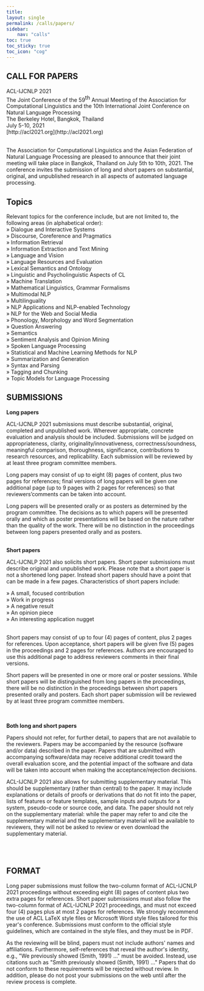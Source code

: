 ```yaml
---
title: 
layout: single
permalink: /calls/papers/
sidebar: 
    nav: "calls"
toc: true
toc_sticky: true
toc_icon: "cog"
---
```


<h2>CALL FOR PAPERS</h2>
ACL-IJCNLP 2021 <br>
The Joint Conference of the 59<span style="vertical-align: super;">th</span> Annual Meeting of the Association for Computational Linguistics and the 10th International Joint Conference on 
Natural Language Processing<br>
The Berkeley Hotel, Bangkok, Thailand<br>
July 5-10, 2021  <br>
[http://acl2021.org](http://acl2021.org)<br><br>

<p>The Association for Computational Linguistics and the Asian Federation of Natural Language Processing are pleased to announce that their joint meeting 
will take place in Bangkok, Thailand on July 5th to 10th, 2021. The conference invites the submission of long and short papers on substantial, original, and 
unpublished research in all aspects of automated language processing.</p>

<h2>Topics</h2>
Relevant topics for the conference include, but are not limited to, the following areas (in alphabetical order):<br>
    » Dialogue and Interactive Systems <br>
    » Discourse, Coreference and Pragmatics <br>
    » Information Retrieval<br>
    » Information Extraction and Text Mining<br>
    » Language and Vision<br>
    » Language Resources and Evaluation<br>
    » Lexical Semantics and Ontology<br>
    » Linguistic and Psycholinguistic Aspects of CL<br>
    » Machine Translation<br>
    » Mathematical Linguistics, Grammar Formalisms<br>
    » Multimodal NLP<br>
    » Multilinguality<br>
    » NLP Applications and NLP-enabled Technology<br>
    » NLP for the Web and Social Media<br>
    » Phonology, Morphology and Word Segmentation<br>
    » Question Answering<br>
    » Semantics<br>
    » Sentiment Analysis and Opinion Mining<br>
    » Spoken Language Processing<br>
    » Statistical and Machine Learning Methods for NLP<br>
    » Summarization and Generation<br>
    » Syntax and Parsing<br>
    » Tagging and Chunking<br>
    » Topic Models for Language Processing<br>

 <h2>SUBMISSIONS</h2>
<b>Long papers</b><br>
<p>ACL-IJCNLP 2021 submissions must describe substantial, original, completed and unpublished work. Wherever appropriate, concrete evaluation and analysis 
should be included. Submissions will be judged on appropriateness, clarity, originality/innovativeness, correctness/soundness, meaningful comparison, thoroughness, 
significance, contributions to research resources, and replicability. Each submission will be reviewed by at least three program committee members.</p>
<p>Long papers may consist of up to eight (8) pages of content, plus two pages for references; final versions of long papers will be given one additional page 
(up to 9 pages with 2 pages for references) so that reviewers’comments can be taken into account.<p>
<p>Long papers will be presented orally or as posters as determined by the program committee. The decisions as to which papers will be presented orally 
and which as poster presentations will be based on the nature rather than the quality of the work. There will be no distinction in the proceedings between long 
papers presented orally and as posters.</p><br>
<b>Short papers</b><br>
<p>ACL-IJCNLP 2021 also solicits short papers. Short paper submissions must describe original and unpublished work.  Please note that a short paper is not a 
shortened long paper. Instead short papers should have a point that can be made in a few pages. Characteristics of short papers include:</p>
    » A small, focused contribution<br>
    » Work in progress<br>
    » A negative result<br>
    » An opinion piece<br>
    » An interesting application nugget<br><br>
<p>Short papers may consist of up to four (4) pages of content, plus 2 pages for references. Upon acceptance, short papers will be given five (5) pages in the proceedings 
and 2 pages for references. Authors are encouraged to use this additional page to address reviewers comments in their final versions.</p>
<p>Short papers will be presented in one or more oral or poster sessions. While short papers will be distinguished from long papers in the proceedings, there will be no 
distinction in the proceedings between short papers presented orally and posters. Each short paper submission will be reviewed by at least three program committee members.</p>
<br><br>
<b>Both long and short papers</b>
<p>Papers should not refer, for further detail, to papers that are not available to the reviewers. Papers may be accompanied by the resource (software and/or data) described 
in the paper. Papers that are submitted with accompanying software/data may receive additional credit toward the overall evaluation score, and the potential impact of the 
software and data will be taken into account when making the acceptance/rejection decisions.</p>
<p>ACL-IJCNLP 2021 also allows for submitting supplementary material. This should be supplementary (rather than central) to the paper. It may include explanations 
or details of proofs or derivations that do not fit into the paper, lists of features or feature templates, sample inputs and outputs for a system, pseudo-code or source code, 
and data. The paper should not rely on the supplementary material: while the paper may refer to and cite the supplementary material and the supplementary material will be 
available to reviewers, they will not be asked to review or even download the supplementary material. </p>
<br><br>
<h2>FORMAT</h2>
<p>Long paper submissions must follow the two-column format of ACL-IJCNLP 2021 proceedings without exceeding eight (8) pages of content plus two extra pages 
for references. Short paper submissions must also follow the two-column format of ACL-IJCNLP 2021 proceedings, and must not exceed four (4) pages plus at most 
2 pages for references. We strongly recommend the use of ACL LaTeX style files or Microsoft Word style files tailored for this year's conference. Submissions must conform 
to the official style guidelines, which are contained in the style files, and they must be in PDF.</p>
<p>As the reviewing will be blind, papers must not include authors' names and affiliations. Furthermore, self-references that reveal the author's identity, e.g., 
"We previously showed (Smith, 1991) ..." must be avoided. Instead, use citations such as "Smith previously showed (Smith, 1991) ..." Papers that do not conform 
to these requirements will be rejected without review. In addition, please do not post your submissions on the web until after the review process is complete.</p>





